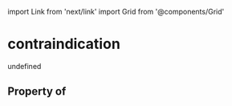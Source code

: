 import Link from 'next/link'
import Grid from '@components/Grid'

# contraindication

undefined

## Property of



